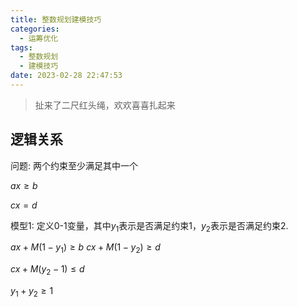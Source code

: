 ```yaml
---
title: 整数规划建模技巧
categories:
  - 运筹优化
tags:
  - 整数规划
  - 建模技巧
date: 2023-02-28 22:47:53
---
```

> 扯来了二尺红头绳，欢欢喜喜扎起来

## 逻辑关系
问题: 两个约束至少满足其中一个

$ax\geq b$

$cx= d$

模型1: 定义0-1变量，其中$y_1$表示是否满足约束1，$y_2$表示是否满足约束2.

$ax + M(1-y_{1}) \geq b$
$cx + M(1-y_{2}) \geq d$

$cx + M(y_{2}-1) \leq d$

$y_{1} + y_{2} \geq 1$
